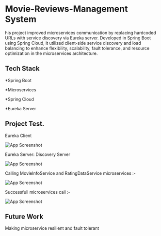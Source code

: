 
# Movie-Reviews-Management System

his project improved microservices communication by replacing hardcoded URLs with service discovery via Eureka server. Developed in Spring Boot using Spring Cloud, it utilized client-side service discovery and load balancing to enhance flexibility, scalability, fault tolerance, and resource optimization in the microservices architecture.



## Tech Stack

*Spring Boot

*Microservices 

*Spring Cloud 

*Eureka Server



## Project Test.

Eureka Client 

![App Screenshot](https://github.com/vikasSharma311/Movie-Reviews-Management-System/assets/147338046/9ace89cc-a350-4f75-8707-728f2d22c4f5)


Eureka Server: Discovery Server

![App Screenshot](https://github.com/vikasSharma311/Movie-Reviews-Management-System/assets/147338046/c9e84d6d-6fc1-4fbf-9739-6a970e7ffc44)


Calling MovieInfoService and RatingDataService microservices :-


![App Screenshot](https://github.com/vikasSharma311/Movie-Reviews-Management-System/assets/147338046/38718a5f-ea72-4227-9608-faae1449c4f5)

Successfull microservices call :-

![App Screenshot](https://github.com/vikasSharma311/Movie-Reviews-Management-System/assets/147338046/bc9d741e-f2cf-4321-b1d8-ed4f901be2dd)
## Future Work

Making microservice resilient and fault tolerant